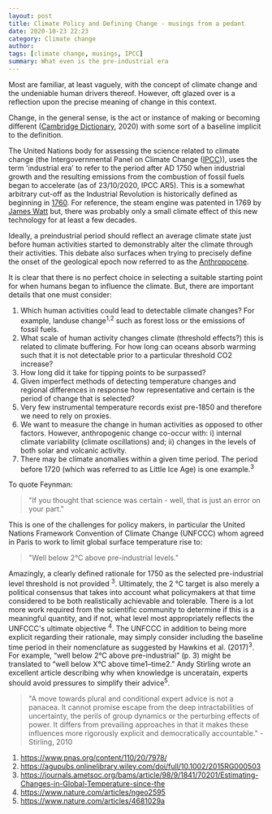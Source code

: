 ```yaml
---
layout: post
title: Climate Policy and Defining Change - musings from a pedant 
date: 2020-10-23 22:23
category: Climate change 
author: 
tags: [climate change, musings, IPCC]
summary: What even is the pre-industrial era
---
```


Most are familiar, at least vaguely, with the concept of climate change and the undeniable human drivers thereof. However, oft glazed over is a reflection upon the precise meaning of change in this context.

Change, in the general sense, is the act or instance of making or becoming different ([Cambridge Dictionary](https://dictionary.cambridge.org/dictionary/english/change), 2020) with some sort of a baseline implicit to the definition. 

The United Nations body for assessing the science related to climate change (the Intergovernmental Panel on Climate Change ([IPCC](https://www.ipcc.ch/report/sixth-assessment-report-working-group-i/))), uses the term 'industrial era' to refer to the period after AD 1750 when industrial growth and the resulting emissions from the combustion of fossil fuels began to accelerate (as of 23/10/2020, IPCC AR5). This is a somewhat arbitrary cut-off as the Industrial Revolution is historically defined as beginning in [1760](https://en.wikipedia.org/wiki/Industrial_Revolution). For reference, the steam engine was patented in 1769 by [James Watt](https://britishheritage.com/history/history-british-cotton-industry) but, there was probably only a small climate effect of this new technology for at least a few decades. 

Ideally, a preindustrial period should reflect an average climate state just before human activities started to demonstrably alter the climate through their activities. This debate also surfaces when trying to precisely define the onset of the geological epoch now referred to as the [Anthropocene](https://www.smithsonianmag.com/science-nature/what-is-the-anthropocene-and-are-we-in-it-164801414/). 

It is clear that there is no perfect choice in selecting a suitable starting point for when humans began to influence the climate. But, there are important details that one must consider:

1. Which human activities could lead to detectable climate changes? For example, landuse change<sup>1,2</sup> such as forest loss or the emissions of fossil fuels.
2. What scale of human activity changes climate (threshold effects?) this is related to climate buffering. For how long can oceans absorb warming such that it is not detectable prior to a particular threshold CO2 increase?
4. How long did it take for tipping points to be surpassed?
5. Given imperfect methods of detecting temperature changes and regional differences in response how representative and certain is the period of change that is selected?
6. Very few instrumental temperature records exist pre-1850 and therefore we need to rely on proxies. 
7. We want to measure the change in human activities as opposed to other factors. However, anthropogenic change co-occur with: 
i) internal climate variability (climate oscillations) and;
ii) changes in the levels of both solar and volcanic activity.
8. There may be climate anomalies within a given time period. The period before 1720 (which was referred to as Little Ice Age) is one example.<sup>3</sup> 

To quote Feynman: 

> "If you thought that science was certain - well, that is just an error on your part."

This is one of the challenges for policy makers, in particular the United Nations Framework Convention of Climate Change (UNFCCC) whom agreed in Paris to work to limit global surface temperature rise to:
> "Well below 2°C above pre-industrial levels."

Amazingly, a clearly defined rationale for 1750 as the selected pre-industrial level threshold is not provided <sup>3</sup>. Ultimately, the 2 °C target is also merely a political consensus that takes into account what policymakers at that time considered to be both realistically achievable and tolerable. There is a lot more work required from the scientific community to determine if this is a meaningful quantity, and if not, what level most appropriately reflects the UNFCCC's ultimate objective <sup>4</sup>.
The UNFCCC in addition to being more explicit regarding their rationale, may simply consider including the baseline time period in their nomenclature as suggested by Hawkins et al. (2017)<sup>3</sup>. For example, “well below 2°C above pre-industrial” (p. 3) might be translated to “well below X°C above time1–time2.” Andy Stirling wrote an excellent article describing why when knowledge is unceratain, experts should avoid pressures to simplify their advice<sup>5</sup>. 

>"A move towards plural and conditional expert advice is not a panacea. It cannot promise escape from the deep intractabilities of uncertainty, the perils of group dynamics or the perturbing effects of power. It differs from prevailing approaches in that it makes these influences more rigorously explicit and democratically accountable." -Stirling, 2010 


1. https://www.pnas.org/content/110/20/7978/
2. https://agupubs.onlinelibrary.wiley.com/doi/full/10.1002/2015RG000503
3. https://journals.ametsoc.org/bams/article/98/9/1841/70201/Estimating-Changes-in-Global-Temperature-since-the
4. https://www.nature.com/articles/ngeo2595
5. https://www.nature.com/articles/4681029a 

